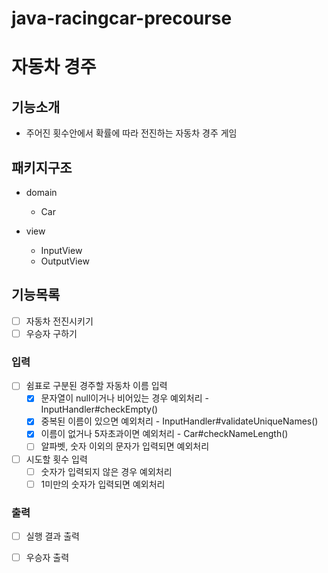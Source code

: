 # java-racingcar-precourse

# 자동차 경주

## 기능소개

- 주어진 횟수안에서 확률에 따라 전진하는 자동차 경주 게임

## 패키지구조

- domain
    - Car

- view
    - InputView
    - OutputView

## 기능목록

- [ ] 자동차 전진시키기
- [ ] 우승자 구하기

### 입력

- [ ] 쉼표로 구분된 경주할 자동차 이름 입력
    - [x] 문자열이 null이거나 비어있는 경우 예외처리 - InputHandler#checkEmpty()
    - [x] 중복된 이름이 있으면 예외처리 - InputHandler#validateUniqueNames()
    - [x] 이름이 없거나 5자초과이면 예외처리 - Car#checkNameLength()
    - [ ] 알파벳, 숫자 이외의 문자가 입력되면 예외처리
- [ ] 시도할 횟수 입력
    - [ ] 숫자가 입력되지 않은 경우 예외처리
    - [ ] 1미만의 숫자가 입력되면 예외처리

### 출력

- [ ] 실행 결과 출력
- [ ] 우승자 출력


